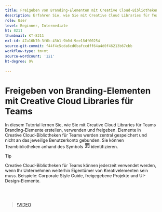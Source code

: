 ```yaml
---
title: Freigeben von Branding-Elementen mit Creative Cloud-Bibliotheken für Teams
description: Erfahren Sie, wie Sie mit Creative Cloud Libraries für Teams Branding-Assets für Ihre Gruppe oder Ihr Team erstellen, verwenden und freigeben
role: User
level: Beginner, Intermediate
kt: 8211
thumbnail: KT-8211
exl-id: 47a16b70-3f0b-43b1-9b0d-9ee18df00254
source-git-commit: f44f4c5cda6cd6bafccdff64a4d0f46213b67cbb
workflow-type: tm+mt
source-wordcount: '121'
ht-degree: 0%

---
```


# Freigeben von Branding-Elementen mit Creative Cloud Libraries für Teams

In diesem Tutorial lernen Sie, wie Sie mit Creative Cloud Libraries für Teams Branding-Elemente erstellen, verwenden und freigeben. Elemente in Creative Cloud-Bibliotheken für Teams werden zentral gespeichert und nicht an das jeweilige Benutzerkonto gebunden. Sie können Teambibliotheken anhand des Symbols ![Building image](assets/Smock_Building_18_N.png) identifizieren.

>[!TIP]
>
>Creative Cloud-Bibliotheken für Teams können jederzeit verwendet werden, wenn Ihr Unternehmen weiterhin Eigentümer von Kreativelementen sein muss. Beispiele: Corporate Style Guide, freigegebene Projekte und UI-Design-Elemente.

<br> 

>[!VIDEO](https://video.tv.adobe.com/v/335333?hidetitle=true)
